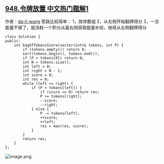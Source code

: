 ## [948.令牌放置 中文热门题解1](https://leetcode.cn/problems/bag-of-tokens/solutions/100000/c-shuang-zhi-zhen-by-da-li-wang-2)

作者：[da-li-wang](https://leetcode.cn/u/da-li-wang)
思路比较简单：
1，排序数组
2，从左侧开始翻牌得分
3，一旦能量不够了，就消耗一个积分从最右侧获取能量补给，继续从左侧翻牌得分
```
class Solution {
public:
    int bagOfTokensScore(vector<int>& tokens, int P) {
        if (tokens.empty()) return 0;
        sort(tokens.begin(), tokens.end());
        if (P < tokens[0]) return 0;
        int N = tokens.size();
        int left = 0;
        int right = N - 1;
        int score = 0;
        int res = 0;
        while (left <= right) {
            if (P < tokens[left]) {
                if (score <= 0) return res;
                P += tokens[right];
                --score;
                --right;
            } else {
                P -= tokens[left];
                ++score;
                ++left;
                res = max(res, score);
            }
        }
        return res;
    }
};
```
![image.png](https://pic.leetcode-cn.com/4124b626132411ec47f9a3bc22b7389b4edc46349bbc86ea5b09bbcbf7241e60-image.png)
